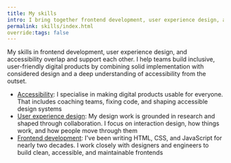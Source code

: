 ```yaml
---
title: My skills
intro: I bring together frontend development, user experience design, and accessibility to help teams build thoughtful, inclusive digital products.
permalink: skills/index.html
override:tags: false
---
```


My skills in frontend development, user experience design, and accessibility overlap and support each other. I help teams build inclusive, user-friendly digital products by combining solid implementation with considered design and a deep understanding of accessibility from the outset.

- [Accessibility](/skills/accessibility): I specialise in making digital products usable for everyone. That includes coaching teams, fixing code, and shaping accessible design systems
- [User experience design](/skills/user-experience-design): My design work is grounded in research and shaped through collaboration. I focus on interaction design, how things work, and how people move through them
- [Frontend development](/skills/frontend-development): I've been writing HTML, CSS, and JavaScript for nearly two decades. I work closely with designers and engineers to build clean, accessible, and maintainable frontends


